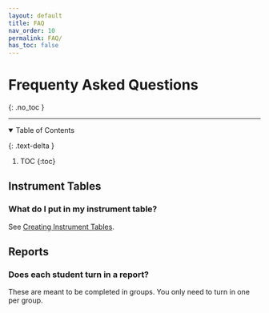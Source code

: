 ```yaml
---
layout: default
title: FAQ
nav_order: 10
permalink: FAQ/
has_toc: false
---
```


# Frequenty Asked Questions
{: .no_toc  }

----

<details open markdown="block">
  <summary>
  Table of Contents
  </summary>

  {: .text-delta }
1. TOC
{:toc}
</details>

## Instrument Tables

### What do I put in my instrument table?

See [Creating Instrument Tables](http://localhost:4000/course-information/lab-notebooks/#creating-instrument-tables).

## Reports

### Does each student turn in a report?

These are meant to be completed in groups.  You only need to turn in one per group.
